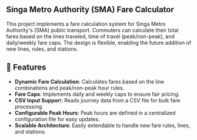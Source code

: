 ## **Singa Metro Authority (SMA) Fare Calculator**
This project implements a fare calculation system for Singa Metro Authority's (SMA) public transport. Commuters can calculate their total fares based on the lines traveled, time of travel (peak/non-peak), and daily/weekly fare caps. The design is flexible, enabling the future addition of new lines, rules, and stations.

## **🚀 Features**
- **Dynamic Fare Calculation**: Calculates fares based on the line combinations  and peak/non-peak hour rules.
- **Fare Caps**: Implements daily and weekly caps to ensure fair pricing.
- **CSV Input Suppor**t: Reads journey data from a CSV file for bulk fare processing.
- **Configurable Peak Hours**: Peak hours are defined in a centralized configuration file for easy updates.
- **Scalable Architecture**: Easily extendable to handle new fare rules, lines, and stations.


